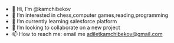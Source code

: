 - 👋 Hi, I’m @kamchibekov
- 👀 I’m interested in chess,computer games,reading,programming
- 🌱 I’m currently learning salesforce platform
- 💞️ I’m looking to collaborate on a new project
- 📫 How to reach me: email me adiletkamchibekov@gmail.com

<!---
kamchibekov/kamchibekov is a ✨ special ✨ repository because its `README.md` (this file) appears on your GitHub profile.
You can click the Preview link to take a look at your changes.
--->
